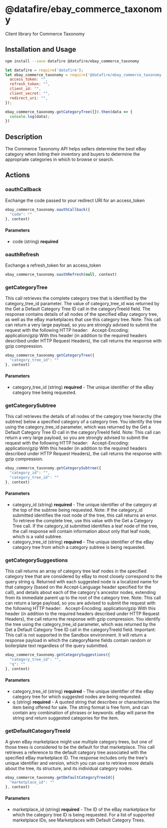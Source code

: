 # @datafire/ebay_commerce_taxonomy

Client library for Commerce Taxonomy

## Installation and Usage
```bash
npm install --save datafire @datafire/ebay_commerce_taxonomy
```

```js
let datafire = require('datafire');
let ebay_commerce_taxonomy = require('@datafire/ebay_commerce_taxonomy').create({
  access_token: "",
  refresh_token: "",
  client_id: "",
  client_secret: "",
  redirect_uri: "",
});

ebay_commerce_taxonomy.getCategoryTree({}).then(data => {
  console.log(data);
})
```

## Description
The Commerce Taxonomy API helps sellers determine the best eBay category when listing their inventory and buyers to determine the appropriate categories in which to browse or search.

## Actions
### oauthCallback
Exchange the code passed to your redirect URI for an access_token


```js
ebay_commerce_taxonomy.oauthCallback({
  "code": ""
}, context)
```

#### Parameters
* code (string) **required**

### oauthRefresh
Exchange a refresh_token for an access_token


```js
ebay_commerce_taxonomy.oauthRefresh(null, context)
```


### getCategoryTree
This call retrieves the complete category tree that is identified by the category_tree_id parameter. The value of category_tree_id was returned by the Get a Default Category Tree ID call in the categoryTreeId field. The response contains details of all nodes of the specified eBay category tree, as well as the eBay marketplaces that use this category tree. Note: This call can return a very large payload, so you are strongly advised to submit the request with the following HTTP header: &nbsp;&nbsp;Accept-Encoding: application/gzip With this header (in addition to the required headers described under HTTP Request Headers), the call returns the response with gzip compression.


```js
ebay_commerce_taxonomy.getCategoryTree({
  "category_tree_id": ""
}, context)
```

#### Parameters
* category_tree_id (string) **required** - The unique identifier of the eBay category tree being requested.

### getCategorySubtree
This call retrieves the details of all nodes of the category tree hierarchy (the subtree) below a specified category of a category tree. You identify the tree using the category_tree_id parameter, which was returned by the Get a Default Category Tree ID call in the categoryTreeId field. Note: This call can return a very large payload, so you are strongly advised to submit the request with the following HTTP header: &nbsp;&nbsp;Accept-Encoding: application/gzip With this header (in addition to the required headers described under HTTP Request Headers), the call returns the response with gzip compression.


```js
ebay_commerce_taxonomy.getCategorySubtree({
  "category_id": "",
  "category_tree_id": ""
}, context)
```

#### Parameters
* category_id (string) **required** - The unique identifier of the category at the top of the subtree being requested. Note: If the category_id submitted identifies the root node of the tree, this call returns an error. To retrieve the complete tree, use this value with the Get a Category Tree call. If the category_id submitted identifies a leaf node of the tree, the call response will contain information about only that leaf node, which is a valid subtree.
* category_tree_id (string) **required** - The unique identifier of the eBay category tree from which a category subtree is being requested.

### getCategorySuggestions
This call returns an array of category tree leaf nodes in the specified category tree that are considered by eBay to most closely correspond to the query string q. Returned with each suggested node is a localized name for that category (based on the Accept-Language header specified for the call), and details about each of the category's ancestor nodes, extending from its immediate parent up to the root of the category tree. Note: This call can return a large payload, so you are advised to submit the request with the following HTTP header: &nbsp;&nbsp;Accept-Encoding: application/gzip With this header (in addition to the required headers described under HTTP Request Headers), the call returns the response with gzip compression. You identify the tree using the category_tree_id parameter, which was returned by the Get a Default Category Tree ID call in the categoryTreeId field. Important: This call is not supported in the Sandbox environment. It will return a response payload in which the categoryName fields contain random or boilerplate text regardless of the query submitted.


```js
ebay_commerce_taxonomy.getCategorySuggestions({
  "category_tree_id": "",
  "q": ""
}, context)
```

#### Parameters
* category_tree_id (string) **required** - The unique identifier of the eBay category tree for which suggested nodes are being requested.
* q (string) **required** - A quoted string that describes or characterizes the item being offered for sale. The string format is free form, and can contain any combination of phrases or keywords. eBay will parse the string and return suggested categories for the item.

### getDefaultCategoryTreeId
A given eBay marketplace might use multiple category trees, but one of those trees is considered to be the default for that marketplace. This call retrieves a reference to the default category tree associated with the specified eBay marketplace ID. The response includes only the tree's unique identifier and version, which you can use to retrieve more details about the tree, its structure, and its individual category nodes.


```js
ebay_commerce_taxonomy.getDefaultCategoryTreeId({
  "marketplace_id": ""
}, context)
```

#### Parameters
* marketplace_id (string) **required** - The ID of the eBay marketplace for which the category tree ID is being requested. For a list of supported marketplace IDs, see Marketplaces with Default Category Trees.

